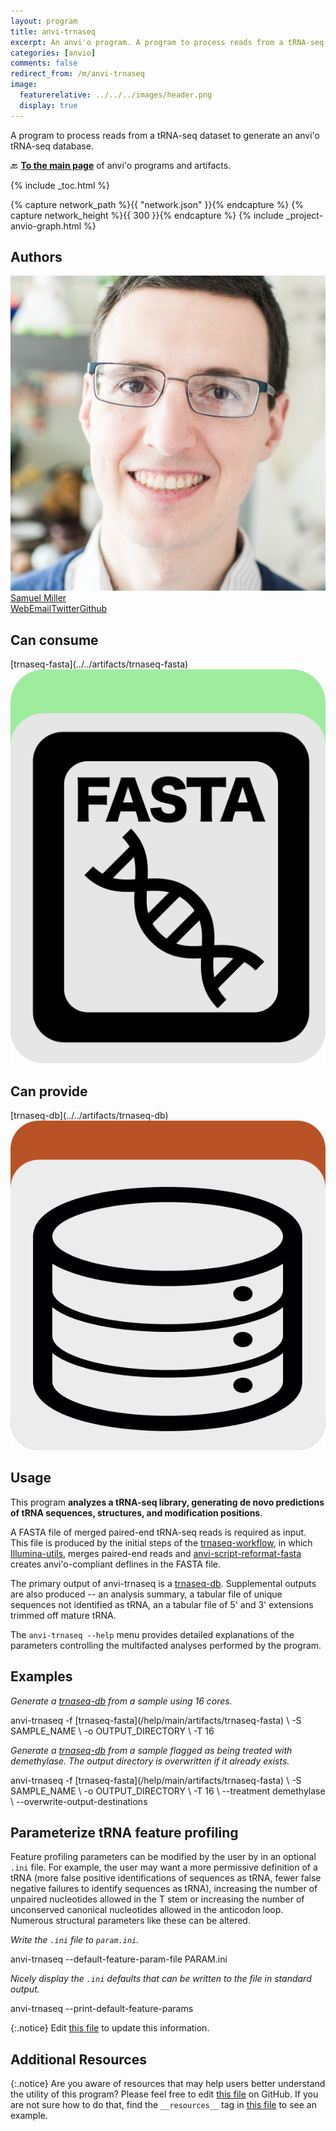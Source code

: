 ```yaml
---
layout: program
title: anvi-trnaseq
excerpt: An anvi'o program. A program to process reads from a tRNA-seq dataset to generate an anvi&#x27;o tRNA-seq database.
categories: [anvio]
comments: false
redirect_from: /m/anvi-trnaseq
image:
  featurerelative: ../../../images/header.png
  display: true
---
```


A program to process reads from a tRNA-seq dataset to generate an anvi&#x27;o tRNA-seq database.

🔙 **[To the main page](../../)** of anvi'o programs and artifacts.


{% include _toc.html %}
<div id="svg" class="subnetwork"></div>
{% capture network_path %}{{ "network.json" }}{% endcapture %}
{% capture network_height %}{{ 300 }}{% endcapture %}
{% include _project-anvio-graph.html %}


## Authors

<div class="anvio-person"><div class="anvio-person-info"><div class="anvio-person-photo"><img class="anvio-person-photo-img" src="../../images/authors/semiller10.jpg" /></div><div class="anvio-person-info-box"><a href="/people/semiller10" target="_blank"><span class="anvio-person-name">Samuel Miller</span></a><div class="anvio-person-social-box"><a href="https://semiller10.github.io" class="person-social" target="_blank"><i class="fa fa-fw fa-home"></i>Web</a><a href="mailto:samuelmiller@uchicago.edu" class="person-social" target="_blank"><i class="fa fa-fw fa-envelope-square"></i>Email</a><a href="http://twitter.com/smiller_science" class="person-social" target="_blank"><i class="fa fa-fw fa-twitter-square"></i>Twitter</a><a href="http://github.com/semiller10" class="person-social" target="_blank"><i class="fa fa-fw fa-github"></i>Github</a></div></div></div></div>



## Can consume


<p style="text-align: left" markdown="1"><span class="artifact-r">[trnaseq-fasta](../../artifacts/trnaseq-fasta) <img src="../../images/icons/FASTA.png" class="artifact-icon-mini" /></span></p>


## Can provide


<p style="text-align: left" markdown="1"><span class="artifact-p">[trnaseq-db](../../artifacts/trnaseq-db) <img src="../../images/icons/DB.png" class="artifact-icon-mini" /></span></p>


## Usage


This program **analyzes a tRNA-seq library, generating de novo predictions of tRNA sequences, structures, and modification positions**.

A FASTA file of merged paired-end tRNA-seq reads is required as input. This file is produced by the initial steps of the <span class="artifact-n">[trnaseq-workflow](/help/main/artifacts/trnaseq-workflow)</span>, in which [Illumina-utils](https://github.com/merenlab/illumina-utils), merges paired-end reads and <span class="artifact-p">[anvi-script-reformat-fasta](/help/main/programs/anvi-script-reformat-fasta)</span> creates anvi'o-compliant deflines in the FASTA file.

The primary output of anvi-trnaseq is a <span class="artifact-n">[trnaseq-db](/help/main/artifacts/trnaseq-db)</span>. Supplemental outputs are also produced -- an analysis summary, a tabular file of unique sequences not identified as tRNA, an a tabular file of 5' and 3' extensions trimmed off mature tRNA.

The `anvi-trnaseq --help` menu provides detailed explanations of the parameters controlling the multifacted analyses performed by the program.

## Examples

*Generate a <span class="artifact-n">[trnaseq-db](/help/main/artifacts/trnaseq-db)</span> from a sample using 16 cores.*

<div class="codeblock" markdown="1">
anvi&#45;trnaseq &#45;f <span class="artifact&#45;n">[trnaseq&#45;fasta](/help/main/artifacts/trnaseq&#45;fasta)</span> \
             &#45;S SAMPLE_NAME \
             &#45;o OUTPUT_DIRECTORY \
             &#45;T 16
</div>

*Generate a <span class="artifact-n">[trnaseq-db](/help/main/artifacts/trnaseq-db)</span> from a sample flagged as being treated with demethylase. The output directory is overwritten if it already exists.*

<div class="codeblock" markdown="1">
anvi&#45;trnaseq &#45;f <span class="artifact&#45;n">[trnaseq&#45;fasta](/help/main/artifacts/trnaseq&#45;fasta)</span> \
             &#45;S SAMPLE_NAME \
             &#45;o OUTPUT_DIRECTORY \
             &#45;T 16 \
             &#45;&#45;treatment demethylase \
             &#45;&#45;overwrite&#45;output&#45;destinations
</div>

## Parameterize tRNA feature profiling

Feature profiling parameters can be modified by the user by in an optional `.ini` file. For example, the user may want a more permissive definition of a tRNA (more false positive identifications of sequences as tRNA, fewer false negative failures to identify sequences as tRNA), increasing the number of unpaired nucleotides allowed in the T stem or increasing the number of unconserved canonical nucleotides allowed in the anticodon loop. Numerous structural parameters like these can be altered.

*Write the `.ini` file to `param.ini`.*

<div class="codeblock" markdown="1">
anvi&#45;trnaseq &#45;&#45;default&#45;feature&#45;param&#45;file PARAM.ini
</div>

*Nicely display the `.ini` defaults that can be written to the file in standard output.*

<div class="codeblock" markdown="1">
anvi&#45;trnaseq &#45;&#45;print&#45;default&#45;feature&#45;params
</div>


{:.notice}
Edit [this file](https://github.com/merenlab/anvio/tree/master/anvio/docs/programs/anvi-trnaseq.md) to update this information.


## Additional Resources



{:.notice}
Are you aware of resources that may help users better understand the utility of this program? Please feel free to edit [this file](https://github.com/merenlab/anvio/tree/master/bin/anvi-trnaseq) on GitHub. If you are not sure how to do that, find the `__resources__` tag in [this file](https://github.com/merenlab/anvio/blob/master/bin/anvi-interactive) to see an example.
